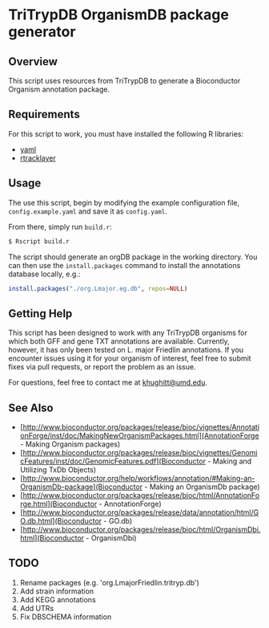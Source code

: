 TriTrypDB OrganismDB package generator
======================================

Overview
--------

This script uses resources from TriTrypDB to generate a Bioconductor Organism
annotation package. 

Requirements
------------

For this script to work, you must have installed the following R libraries:

- [yaml](http://cran.r-project.org/web/packages/yaml/index.html)
- [rtracklayer](http://www.bioconductor.org/packages/release/bioc/html/rtracklayer.html)

Usage
-----

The use this script, begin by modifying the example configuration file,
`config.example.yaml` and save it as `config.yaml`.

From there, simply run `build.r`:

```sh
$ Rscript build.r
```

The script should generate an orgDB package in the working directory. You can
then use the `install.packages` command to install the annotations database
locally, e.g.:

```r
install.packages("./org.Lmajor.eg.db", repos=NULL)
```

Getting Help
------------

This script has been designed to work with any TriTrypDB organisms for
which both GFF and gene TXT annotations are available. Currently, however, it
has only been tested on L. major Friedlin annotations. If you encounter issues
using it for your organism of interest, feel free to submit fixes via pull
requests, or report the problem as an issue.

For questions, feel free to contact me at [khughitt@umd.edu](khughitt@umd.edu).

See Also
--------

- [http://www.bioconductor.org/packages/release/bioc/vignettes/AnnotationForge/inst/doc/MakingNewOrganismPackages.html](AnnotationForge - Making Organism packages)
- [http://www.bioconductor.org/packages/release/bioc/vignettes/GenomicFeatures/inst/doc/GenomicFeatures.pdf](Bioconductor - Making and Utilizing TxDb Objects)
- [http://www.bioconductor.org/help/workflows/annotation/#Making-an-OrganismDb-package](Bioconductor - Making an OrganismDb package)
- [http://www.bioconductor.org/packages/release/bioc/html/AnnotationForge.html](Bioconductor - AnnotationForge)
- [http://www.bioconductor.org/packages/release/data/annotation/html/GO.db.html](Bioconductor - GO.db)
- [http://www.bioconductor.org/packages/release/bioc/html/OrganismDbi.html](Bioconductor - OrganismDbi) 

TODO
----

1. Rename packages (e.g. 'org.LmajorFriedlin.tritryp.db')
2. Add strain information
3. Add KEGG annotations
4. Add UTRs
5. Fix DBSCHEMA information

